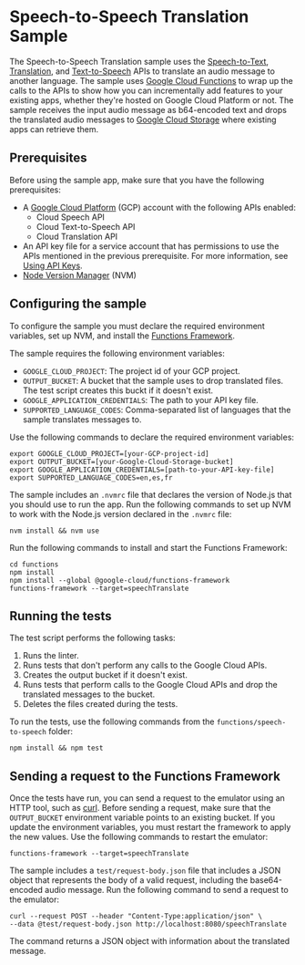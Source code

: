 # Speech-to-Speech Translation Sample

The Speech-to-Speech Translation sample uses the [Speech-to-Text][1],
[Translation][2], and [Text-to-Speech][3] APIs to translate an audio message to
another language. The sample uses [Google Cloud Functions][4] to wrap up the
calls to the APIs to show how you can incrementally add features to your
existing apps, whether they're hosted on Google Cloud Platform or not.
The sample receives the input audio message as b64-encoded text and drops the
translated audio messages to [Google Cloud Storage][5] where existing apps can
retrieve them.

## Prerequisites

Before using the sample app, make sure that you have the following
prerequisites:

* A [Google Cloud Platform][0] (GCP) account with the following APIs enabled:
  * Cloud Speech API
  * Cloud Text-to-Speech API
  * Cloud Translation API
* An API key file for a service account that has permissions to use the APIs
  mentioned in the previous prerequisite. For more information, see [Using API
  Keys][8].
* [Node Version Manager][6] (NVM)

## Configuring the sample

To configure the sample you must declare the required environment variables, set
up NVM, and install the [Functions Framework][7].

The sample requires the following environment variables:

* `GOOGLE_CLOUD_PROJECT`: The project id of your GCP project.
* `OUTPUT_BUCKET`: A bucket that the sample uses to drop translated files. The
  test script creates this buckt if it doesn't exist.
* `GOOGLE_APPLICATION_CREDENTIALS`: The path to your API key file.
* `SUPPORTED_LANGUAGE_CODES`: Comma-separated list of languages that the sample
  translates messages to.

Use the following commands to declare the required environment variables:

```
export GOOGLE_CLOUD_PROJECT=[your-GCP-project-id]
export OUTPUT_BUCKET=[your-Google-Cloud-Storage-bucket]
export GOOGLE_APPLICATION_CREDENTIALS=[path-to-your-API-key-file]
export SUPPORTED_LANGUAGE_CODES=en,es,fr
```

The sample includes an `.nvmrc` file that declares the version of Node.js that
you should use to run the app.
Run the following commands to set up NVM to work with the Node.js version
declared in the `.nvmrc` file:

```
nvm install && nvm use
```

Run the following commands to install and start the Functions Framework:

```
cd functions
npm install
npm install --global @google-cloud/functions-framework
functions-framework --target=speechTranslate
```

## Running the tests

The test script performs the following tasks:

1. Runs the linter.
1. Runs tests that don't perform any calls to the Google Cloud APIs.
1. Creates the output bucket if it doesn't exist.
1. Runs tests that perform calls to the Google Cloud APIs and drop the
   translated messages to the bucket.
1. Deletes the files created during the tests.

To run the tests, use the following commands from the
`functions/speech-to-speech` folder:

```
npm install && npm test
```

## Sending a request to the Functions Framework

Once the tests have run, you can send a request to the emulator using an HTTP
tool, such as [curl][10]. Before sending a request, make sure that the
`OUTPUT_BUCKET` environment variable points to an existing bucket. If you update
the environment variables, you must restart the framework to apply the new
values. Use the following commands to restart the emulator:

```
functions-framework --target=speechTranslate
```

The sample includes a `test/request-body.json` file that includes a JSON object
that represents the body of a valid request, including the base64-encoded audio
message. Run the following command to send a request to the emulator:

```
curl --request POST --header "Content-Type:application/json" \
--data @test/request-body.json http://localhost:8080/speechTranslate
```

The command returns a JSON object with information about the translated message.

[0]: https://cloud.google.com
[1]: https://cloud.google.com/speech-to-text/
[2]: https://cloud.google.com/translate/
[3]: https://cloud.google.com/text-to-speech/
[4]: https://cloud.google.com/functions/
[5]: https://cloud.google.com/storage/
[6]: https://github.com/nvm-sh/nvm/
[7]: https://cloud.google.com/functions/docs/functions-framework
[8]: https://cloud.google.com/docs/authentication/api-keys
[10]: https://curl.haxx.se/
[11]: https://cloud.google.com/functions/docs/locations
